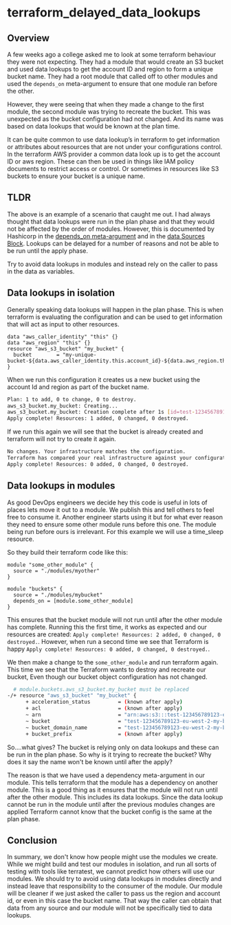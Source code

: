 # terraform_delayed_data_lookups

## Overview
A few weeks ago a college asked me to look at some terraform behaviour they were not expecting. They had a module that
would create an S3 bucket and used data lookups to get the account ID and region to form a unique bucket name. They had
a root module that called off to other modules and used the `depends_on` meta-argument to ensure that one module ran
before the other.

However, they were seeing that when they made a change to the first module, the second module was trying to recreate the
bucket. This was unexpected as the bucket configuration had not changed. And its name was based on data lookups that
would be known at the plan time.

It can be quite common to use data lookup’s in terraform to get information or attributes about resources that are not 
under your configurations control. In the terraform AWS provider a common data look up is to get the account ID or aws 
region. These can then be used in things like IAM policy documents to restrict access or control. Or sometimes in 
resources like S3 buckets to ensure your bucket is a unique name. 

## TLDR
The above is an example of a scenario that caught me out. I had always thought that data lookups were run in the plan 
phase and that they would not be affected by the order of modules. However, this is documented by Hashicorp in the 
[depends_on meta-argument](https://developer.hashicorp.com/terraform/language/meta-arguments/depends_on#processing-and-planning-consequences)
and in the [data Sources Block](https://developer.hashicorp.com/terraform/language/data-sources#data-resource-behavior). 
Lookups can be delayed for a number of reasons and not be able to be run until the apply phase.

Try to avoid data lookups in modules and instead rely on the caller to pass in the data as variables.

## Data lookups in isolation
Generally speaking data lookups will happen in the plan phase. This is when terraform is evaluating the configuration
and can be used to get information that will act as input to other resources.

```hcl
data "aws_caller_identity" "this" {}
data "aws_region" "this" {}
resource "aws_s3_bucket" "my_bucket" {
  bucket        = "my-unique-bucket-${data.aws_caller_identity.this.account_id}-${data.aws_region.this.id}"
}
```

When we run this configuration it creates us a new bucket using the account Id and region as part of the bucket name.

```bash
Plan: 1 to add, 0 to change, 0 to destroy.
aws_s3_bucket.my_bucket: Creating...
aws_s3_bucket.my_bucket: Creation complete after 1s [id=test-123456789123-eu-west-2-my-bucket]
Apply complete! Resources: 1 added, 0 changed, 0 destroyed.
```

If we run this again we will see that the bucket is already created and terraform will not try to create it again.

```bash
No changes. Your infrastructure matches the configuration.
Terraform has compared your real infrastructure against your configuration and found no differences, so no changes are needed.
Apply complete! Resources: 0 added, 0 changed, 0 destroyed.
```

## Data lookups in modules
As good DevOps engineers we decide hey this code is useful in lots of places lets move it out to a module. We publish 
this and tell others to feel free to consume it. Another engineer starts using it but for what ever reason they need to 
ensure some other module runs before this one. The module being run before ours is irrelevant. For this example we will 
use a time_sleep resource. 

So they build their terraform code like this:

```hcl
module "some_other_module" {
  source = "./modules/myother"
}

module "buckets" {
  source = "./modules/mybucket"
  depends_on = [module.some_other_module]
}
```

This ensures that the bucket module will not run until after the other module has complete. Running this the first time,
it works as expected and our resources are created: `Apply complete! Resources: 2 added, 0 changed, 0 destroyed.`. 
However, when run a second time we see that Terraform is happy `Apply complete! Resources: 0 added, 0 changed, 0 destroyed.`.

We then make a change to the `some_other_module` and run terraform again. This time we see that the Terraform wants to
destroy and recreate our bucket, Even though our bucket object configuration has not changed. 

```bash
  # module.buckets.aws_s3_bucket.my_bucket must be replaced
-/+ resource "aws_s3_bucket" "my_bucket" {
      + acceleration_status         = (known after apply)
      + acl                         = (known after apply)
      ~ arn                         = "arn:aws:s3:::test-123456789123-eu-west-2-my-bucket" -> (known after apply)
      ~ bucket                      = "test-123456789123-eu-west-2-my-bucket" # forces replacement -> (known after apply) # forces replacement
      ~ bucket_domain_name          = "test-123456789123-eu-west-2-my-bucket.s3.amazonaws.com" -> (known after apply)
      + bucket_prefix               = (known after apply)
```

So....what gives? The bucket is relying only on data lookups and these can be run in the plan phase. So why is it trying
to recreate the bucket? Why does it say the name won't be known until after the apply?

The reason is that we have used a dependency meta-argument in our module. This tells terraform that the module has a
dependency on another module. This is a good thing as it ensures that the module will not run until after the other module.
This includes its data lookups. Since the data lookup cannot be run in the module until after the previous modules 
changes are applied Terraform cannot know that the bucket config is the same at the plan phase.

## Conclusion

In summary, we don't know how people might use the modules we create. While we might build and test our modules in 
isolation, and run all sorts of testing with tools like terratest, we cannot predict how others will use our modules. We 
should try to avoid using data lookups in modules directly and instead leave that responsibility to the consumer of the 
module. Our module will be cleaner if we just asked the caller to pass us the region and account id, or even in this 
case the bucket name. That way the caller can obtain that data from any source and our module will not be specifically 
tied to data lookups.
